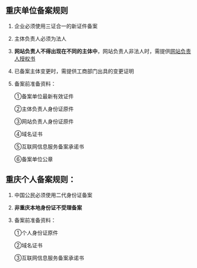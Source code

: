 ## 重庆单位备案规则

1. 企业必须使用三证合一的新证件备案

2. 主体负责人必须为法人

3. **网站负责人不得出现在不同的主体中**，网站负责人非法人时，需提供[网站负责人授权书](https://badownload.s3.cn-north-1.jdcloud-oss.com/buchongziliao/chongqing/chongqingshouquanshu.doc)

4. 已备案主体变更时，需提供工商部门出具的变更证明

6. 备案前准备资料：

   ①备案单位最新有效证件

   ②主体负责人身份证原件

   ③网站负责人身份证原件
   
   ④域名证书
   
   ⑤互联网信息服务备案承诺书

   ⑥备案单位公章

## 重庆个人备案规则：

1. 中国公民必须使用二代身份证备案

2. **非重庆本地身份证不受理备案** 

3. 备案前准备资料：

   ①个人身份证原件
   
   ②域名证书
   
   ③互联网信息服务备案承诺书

 
